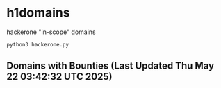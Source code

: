 # h1domains
hackerone "in-scope" domains

`python3 hackerone.py`
## Domains with Bounties (Last Updated Thu May 22 03:42:32 UTC 2025)
```

```
